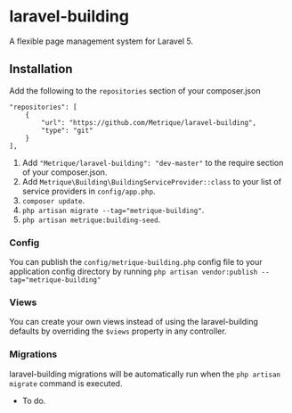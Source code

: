 # laravel-building

A flexible page management system for Laravel 5.

## Installation

Add the following to the `repositories` section of your composer.json

```
"repositories": [
    {
        "url": "https://github.com/Metrique/laravel-building",
        "type": "git"
    }
],
```

1. Add `"Metrique/laravel-building": "dev-master"` to the require section of your composer.json.
2. Add `Metrique\Building\BuildingServiceProvider::class` to your list of service providers in `config/app.php`.
3. `composer update`.
4. `php artisan migrate --tag="metrique-building"`.
5. `php artisan metrique:building-seed`.

### Config
You can publish the `config/metrique-building.php` config file to your application config directory by running `php artisan vendor:publish --tag="metrique-building"`

### Views
You can create your own views instead of using the laravel-building defaults by overriding the `$views` property in any controller.

### Migrations
laravel-building migrations will be automatically run when the `php artisan migrate` command is executed.

- To do.

